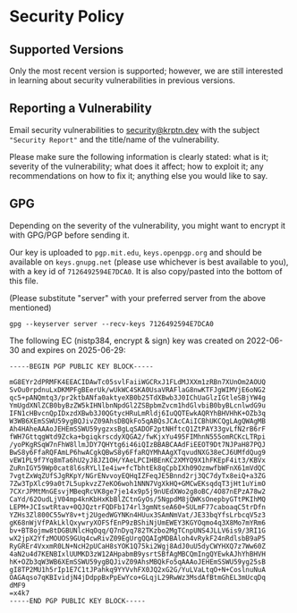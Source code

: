 # Security Policy

## Supported Versions

Only the most recent version is supported; however, we are still interested in learning about security vulnerabilities in previous versions.

## Reporting a Vulnerability

Email security vulnerabilities to [security@krptn.dev](mailto:security@krptn.dev) with the subject `"Security Report"` and the title/name of the vulnerability.

Please make sure the following information is clearly stated: what is it; severity of the vulnerability; what does it affect; how to exploit it; any recommendations on how to fix it; anything else you would like to say.

## GPG

Depending on the severity of the vulnerability, you might want to encrypt it with GPG/PGP before sending it.

Our key is uploaded to `pgp.mit.edu`, `keys.openpgp.org` and should be available on `keys.gnupg.net` (please use whichever is best available to you), with a key id of `7126492594E7DCA0`. It is also copy/pasted into the bottom of this file.

(Please substitute "server" with your preferred server from the above mentioned)

```shell
gpg --keyserver server --recv-keys 7126492594E7DCA0
```

The following EC (nistp384, encrypt & sign) key was created on 2022-06-30 and expires on 2025-06-29:

```text
-----BEGIN PGP PUBLIC KEY BLOCK-----

mG8EYr2dPRMFK4EEACIDAwTc05svlFaiiWGCRxJ1FLdMJXXm1zRBn7XUnOm2AOUQ
SvOu0rpdnuLxDKMPFgBEerUk/wUkWC4SKA0UsaVRAFlaG8nwKTFJgWIMVjE6oNG2
qc5+pANQmtq3/pr2ktbANfa0aktyeXB0b25TdXBwb3J0IChUaGlzIGtleSBjYW4g
YmUgdXNlZCB0byBzZW5kIHNlbnNpdGl2ZSBpbmZvcm1hdGlvbiB0byBLcnlwdG9u
IFN1cHBvcnQpIDxzdXBwb3J0QGtycHRuLmRldj6IuQQTEwkAQRYhBHVHhK+OZb3q
W3WB6XEmSSWU59ygBQJivZ09AhsDBQkFo5qABQsJCAcCAiICBhUKCQgLAgQWAgMB
Ah4HAheAAAoJEHEmSSWU59ygzxsBgLqSADOF2ptNHftcQ1ZtPAY33gvLfN2rB6rF
fWH7GttqgWtd9Zcka+bgiqkrscdyXQGA2/fwKjxYu495FIMhnN555omRCKcLTRpi
/yoPKgRSqW7nFhW8llmJDY7QHYtg6i46iQIzBBABCAAdFiEEOT9Dt7NJPaH87PQJ
BwS8y6FfaRQFAmLP6hwACgkQBwS8y6FfaRQYMhAAgXTqvudNXG38eCJ6UMfdQug9
vEW1PL9f7Yq8mTa6hU2yJ8JZ1OH/YAeLPCIHBEnKC2XMYQ9X1hFKEpF4it3/KBVx
ZuRnIGY59Wp0cat8l6sRYLlIe4iw+fcTbhtEk8qCpbIXh09OzmwfbWFnX61mVdQC
7vgtZxWqZUfSJgRKpY/NGrENvvoyEQHqIZFeqJE5Bnnd2rj3QC7dyTx8eiQ+a3ZG
7Zw3TpXlc99a0t7L5upkvzZ7eKO6woh1NNN7VgXkHQ+GMCwEKsqdqT3jHt1uYimO
7CXrJPMtMnGEsvjMBeqRcVK8ge7je14x9p5j9nUEdXWo2g8oBC/4O87nEPzA78w2
CaYd/62OudLjV04mp4knKbHxKbBlZCtnGyOs/5NgpdM8jQWKsOnepbyGTtPKIhMQ
LEPM+JCIswtRtav+0QJQztrFQDFb174rl3gmNtseA60+SULmF77caboaqC5trDfn
YZHs3Zl800C55wY8v+tj2UgedWGYNKn4HUux3SAmNmVat/JE33bqYfsLrbcqV5z3
gK68nWjVfPAkLklQxywryXOFSfEnP9zBShiNjUmEWEY3KGYOqmo4q3X8Mo7mYRm6
bv+BT8ojmw8tDGBUNlcHqOqq/Q7nDyq782TKzbo2MgTCnpUNS4JLLV6is9/3RI1G
wX2jpX2YfzMOUOS9GUq4cwRivZ09EgUrgQQAIgMDBAloh4vRykF24nRdlsbB9aP5
RyGREr4VxxmR0LN+NcH2pUCaH8sYOK1Q75ki2Wgj8AdJ0uU5dyCWYHXQ7z7Ww60Z
4aN2u4d7KENBIxlUUMKD3zW12AHpabmB9ysrtSBfAgMBCQmIngQYEwkAJhYhBHVH
hK+OZb3qW3WB6XEmSSWU59ygBQJivZ09AhsMBQkFo5qAAAoJEHEmSSWU59yg25sB
gI8TP2MU1h5rIp1E7C1tJPahkq9YYVvhFX0JQ2xG2G/YuLVaLtqO+N+CoslnuNuA
OAGAqso7qKBIvidjN4jDdppBxPpEwYco+GLqjL29RwWz3MsdAfBtmGhEL3mUcqDq
dMF9
=x4k7
-----END PGP PUBLIC KEY BLOCK-----
```
